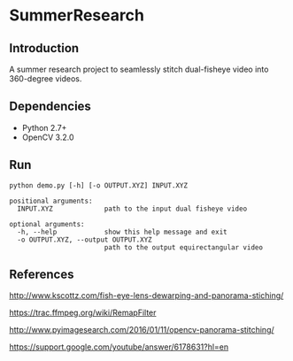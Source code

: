 # SummerResearch

## Introduction

A summer research project to seamlessly stitch dual-fisheye video into 360-degree videos.

## Dependencies

* Python 2.7+
* OpenCV 3.2.0

## Run

```
python demo.py [-h] [-o OUTPUT.XYZ] INPUT.XYZ
```

```
positional arguments:
  INPUT.XYZ             path to the input dual fisheye video

optional arguments:
  -h, --help            show this help message and exit
  -o OUTPUT.XYZ, --output OUTPUT.XYZ
                        path to the output equirectangular video
```

## References

http://www.kscottz.com/fish-eye-lens-dewarping-and-panorama-stiching/

https://trac.ffmpeg.org/wiki/RemapFilter

http://www.pyimagesearch.com/2016/01/11/opencv-panorama-stitching/

https://support.google.com/youtube/answer/6178631?hl=en
